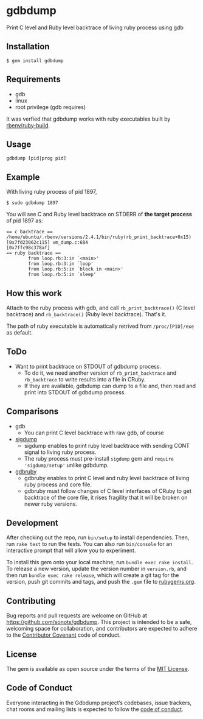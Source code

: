 # gdbdump

Print C level and Ruby level backtrace of living ruby process using gdb

## Installation

```
$ gem install gdbdump
```

## Requirements

* gdb
* linux
* root privilege (gdb requires)

It was verfied that gdbdump works with ruby executables built by [rbenv/ruby-build](https://github.com/rbenv/ruby-build).

## Usage

```
gdbdump [pid|prog pid]
```

## Example

With living ruby process of pid 1897,

```
$ sudo gdbdump 1897
```

You will see C and Ruby level backtrace on STDERR of **the target process** of pid 1897 as:

```
== c backtrace ==
/home/ubuntu/.rbenv/versions/2.4.1/bin/ruby(rb_print_backtrace+0x15) [0x7fd23062c115] vm_dump.c:684
[0x7ffc98c378af]
== ruby backtrace ==
        from loop.rb:3:in `<main>'
        from loop.rb:3:in `loop'
        from loop.rb:5:in `block in <main>'
        from loop.rb:5:in `sleep'
```

## How this work

Attach to the ruby process with gdb, and call `rb_print_backtrace()` (C level backtrace) and `rb_backtrace()` (Ruby level backtrace). That's it.

The path of ruby executable is automatically retrived from `/proc/[PID]/exe` as default.

## ToDo

* Want to print backtrace on STDOUT of gdbdump process.
  * To do it, we need another version of `rb_print_backtrace` and `rb_backtrace` to write results into a file in CRuby.
  * If they are available, gdbdump can dump to a file and, then read and print into STDOUT of gdbdump process.

## Comparisons

* gdb
  * You can print C level backtrace with raw gdb, of course
* [sigdump](https://github.com/frsyuki/sigdump)
  * sigdump enables to print ruby level backtrace with sending CONT signal to living ruby process.
  * The ruby process must pre-install `sigdump` gem and `require 'sigdump/setup'` unlike gdbdump.
* [gdbruby](https://github.com/gunyarakun/gdbruby)
  * gdbruby enables to print C level and ruby level backtrace of living ruby process and core file.
  * gdbruby must follow changes of C level interfaces of CRuby to get backtrace of the core file, it rises fragility that it will be broken on newer ruby versions.

## Development

After checking out the repo, run `bin/setup` to install dependencies. Then, run `rake test` to run the tests. You can also run `bin/console` for an interactive prompt that will allow you to experiment.

To install this gem onto your local machine, run `bundle exec rake install`. To release a new version, update the version number in `version.rb`, and then run `bundle exec rake release`, which will create a git tag for the version, push git commits and tags, and push the `.gem` file to [rubygems.org](https://rubygems.org).

## Contributing

Bug reports and pull requests are welcome on GitHub at https://github.com/sonots/gdbdump. This project is intended to be a safe, welcoming space for collaboration, and contributors are expected to adhere to the [Contributor Covenant](http://contributor-covenant.org) code of conduct.

## License

The gem is available as open source under the terms of the [MIT License](http://opensource.org/licenses/MIT).

## Code of Conduct

Everyone interacting in the Gdbdump project’s codebases, issue trackers, chat rooms and mailing lists is expected to follow the [code of conduct](https://github.com/[USERNAME]/gdbdump/blob/master/CODE_OF_CONDUCT.md).
